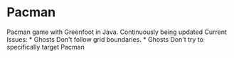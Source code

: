# Pacman
Pacman game with Greenfoot in Java. Continuously being updated
Current Issues: * Ghosts Don't follow grid boundaries.
                * Ghosts Don't try to specifically target Pacman

